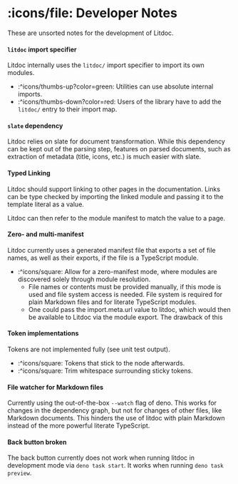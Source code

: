 # :icons/file: Developer Notes

These are unsorted notes for the development of Litdoc.

#### `litdoc` import specifier

Litdoc internally uses the `litdoc/` import specifier to import its own modules.

- :^icons/thumbs-up?color=green: Utilities can use absolute internal imports.
- :^icons/thumbs-down?color=red: Users of the library have to add the `litdoc/`
  entry to their import map.

#### `slate` dependency

Litdoc relies on slate for document transformation. While this dependency can be
kept out of the parsing step, features on parsed documents, such as extraction
of metadata (title, icons, etc.) is much easier with slate.

#### Typed Linking

Litdoc should support linking to other pages in the documentation. Links can be
type checked by importing the linked module and passing it to the template
literal as a value.

Litdoc can then refer to the module manifest to match the value to a page.

#### Zero- and multi-manifest

Litdoc currently uses a generated manifest file that exports a set of file
names, as well as their exports, if the file is a TypeScript module.

- :^icons/square: Allow for a zero-manifest mode, where modules are discovered
  solely through module resolution.
  - File names or contents must be provided manually, if this mode is used and
    file system access is needed. File system is required for plain Markdown
    files and for literate TypeScript modules.
  - One could pass the import.meta.url value to litdoc, which would then be
    available to Litdoc via the module export. The drawback of this

#### Token implementations

Tokens are not implemented fully (see unit test output).

- :^icons/square: Tokens that stick to the node afterwards.
- :^icons/square: Trim whitespace surrounding sticky tokens.

#### File watcher for Markdown files

Currently using the out-of-the-box `--watch` flag of deno. This works for
changes in the dependency graph, but not for changes of other files, like
Markdown documents. This hinders the use of litdoc with plain Markdown instead
of the more powerful literate TypeScript.

#### Back button broken

The back button currently does not work when running litdoc in development mode
via `deno task start`. It works when running `deno task preview`.
